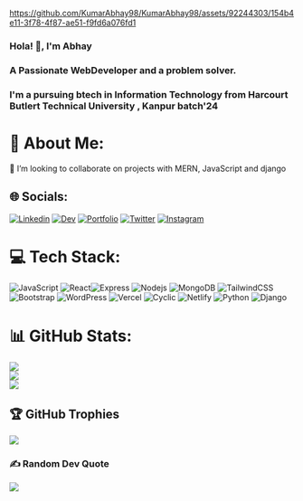 
https://github.com/KumarAbhay98/KumarAbhay98/assets/92244303/154b4e11-3f78-4f87-ae51-f9fd6a076fd1

<h3>Hola! 👋, I'm Abhay</h3>
<h3>A Passionate WebDeveloper and a problem solver.</h3>
<h3>I'm a pursuing btech in Information Technology from Harcourt Butlert Technical University , Kanpur batch'24</h3>

# 💫 About Me:
👯 I’m looking to collaborate on projects with MERN, JavaScript and django<br>


## 🌐 Socials:
[![Linkedin](https://img.shields.io/badge/Linkedin-%231877F2.svg?logo=Linkedin&logoColor=white)](https://www.linkedin.com/in/abhay-kumar-6586b220a/)  [![Dev](https://img.shields.io/badge/Dev-%231877F2.svg?logo=Dev&logoColor=white)](https://dev.to/kumarabhay98)  [![Portfolio](https://img.shields.io/badge/Portfolio-%231877F2.svg?logo=Portfolio&logoColor=white)](https://kumarabhay-portfolio.netlify.app/)  [![Twitter](https://img.shields.io/badge/Twitter-%231877F2.svg?logo=Twitter&logoColor=white)](https://twitter.com/KumarAbhay98)     [![Instagram](https://img.shields.io/badge/Instagram-%23E4405F.svg?logo=Instagram&logoColor=white)](https://www.instagram.com/abhay.sahil/)

# 💻 Tech Stack:
![JavaScript](https://img.shields.io/badge/javascript-%23323330.svg?style=flat&logo=javascript&logoColor=%23F7DF1E) ![React](https://img.shields.io/badge/react-%23007ACC.svg?style=flat&logo=react&logoColor=white)![Express](https://img.shields.io/badge/express-%23007ACC.svg?style=flat&logo=express&logoColor=white) ![Nodejs](https://img.shields.io/badge/Nodejs-%23323330.svg?style=flat&logo=Nodejst&logoColor=%23F7DF1E)
![MongoDB](https://img.shields.io/badge/MongoDB-%23323330.svg?style=flat&logo=MongoDBt&logoColor=%23F7DF1E)
![TailwindCSS](https://img.shields.io/badge/tailwindcss-%230769AD.svg?style=flat&logo=tailwindcss&logoColor=white) ![Bootstrap](https://img.shields.io/badge/bootstrap-%230769AD.svg?style=flat&logo=bootstrap&logoColor=white) ![WordPress](https://img.shields.io/badge/wordpress-%230769AD.svg?style=flat&logo=wordpress&logoColor=white) 
![Vercel](https://img.shields.io/badge/vercel-%23000000.svg?style=flat&logo=vercel&logoColor=#00C7B7)
![Cyclic](https://img.shields.io/badge/cyclic-%23000000.svg?style=flat&logo=cyclic&logoColor=#00C7B7)
![Netlify](https://img.shields.io/badge/netlify-%23000000.svg?style=flat&logo=netlify&logoColor=#00C7B7) ![Python](https://img.shields.io/badge/python-%230769AD.svg?style=flat&logo=python&logoColor=white) 
![Django](https://img.shields.io/badge/django-%230769AD.svg?style=flat&logo=django&logoColor=white) 
# 📊 GitHub Stats:
![](https://github-readme-stats.vercel.app/api?username=KumarAbhay98&theme=onedark&hide_border=true&include_all_commits=false&count_private=false)<br/>
![](https://github-readme-streak-stats.herokuapp.com/?user=KumarAbhay98&theme=onedark&hide_border=true)<br/>
![](https://github-readme-stats.vercel.app/api/top-langs/?username=KumarAbhay98&theme=onedark&hide_border=true&include_all_commits=false&count_private=false&layout=compact)

## 🏆 GitHub Trophies
![](https://github-profile-trophy.vercel.app/?username=KumarAbhay98&theme=onedark&no-frame=true&no-bg=true&margin-w=4)

### ✍️ Random Dev Quote
![](https://quotes-github-readme.vercel.app/api?type=horizontal&theme=gruvbox)



